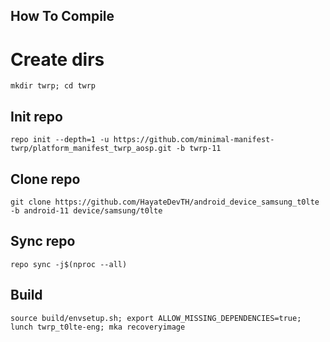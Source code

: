 ## How To Compile

# Create dirs
```
mkdir twrp; cd twrp
```

## Init repo
```
repo init --depth=1 -u https://github.com/minimal-manifest-twrp/platform_manifest_twrp_aosp.git -b twrp-11
```

## Clone repo
```
git clone https://github.com/HayateDevTH/android_device_samsung_t0lte -b android-11 device/samsung/t0lte
```

## Sync repo
```
repo sync -j$(nproc --all)
```

## Build
```
source build/envsetup.sh; export ALLOW_MISSING_DEPENDENCIES=true; lunch twrp_t0lte-eng; mka recoveryimage
```

